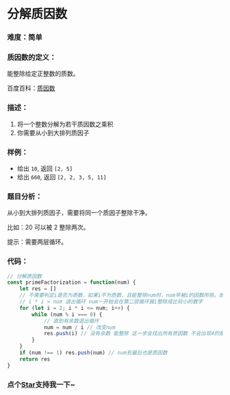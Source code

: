 # 分解质因数

### 难度：简单

### 质因数的定义：

能整除给定正整数的质数。

百度百科：[质因数](https://baike.baidu.com/item/%E8%B4%A8%E5%9B%A0%E6%95%B0#reference-[1]-341369-wrap)

### 描述：

1. 将一个整数分解为若干质因数之乘积
2. 你需要从小到大排列质因子

### 样例：

- 给出 `10`, 返回 `[2, 5]`
- 给出 `660`, 返回 `[2, 2, 3, 5, 11]`

### 题目分析：

从小到大排列质因子，需要将同一个质因子整除干净。

比如：20 可以被 2 整除两次。

提示：需要两层循环。

### 代码：

```js
// 分解质因数
const primeFactorization = function(num) {
	let res = []
	// 不需要判定i是否为质数，如果i不为质数，且能整除num时，num早被i的因数所除。故能整除num的i必是质数。
	// i * i > num 退出循环 num一开始会在第二层循环被i整除成比较小的数字
	for (let i = 2; i * i <= num; i++) {
		while (num % i === 0) {
			// 直到有余数退出循环
			num = num / i // 改变num
			res.push(i) // 没有余数 能整除 这一步会找出所有质因数 不会出现4的那种情况
		}
	}
	if (num !== 1) res.push(num) // num到最后也是质因数
	return res
}
```

<!-- 特殊字符串：用于修改/删除markdown的结尾提示语-->

### 点个[Star](https://github.com/OBKoro1/Brush_algorithm)支持我一下~
